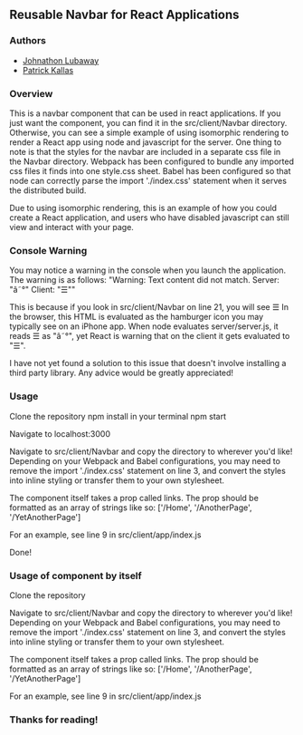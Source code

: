 ## Reusable Navbar for React Applications

### Authors

- [Johnathon Lubaway](https://github.com/NeoJax)
- [Patrick Kallas](https://github.com/pkallas)

### Overview

This is a navbar component that can be used in react applications. If you just
want the component, you can find it in the src/client/Navbar directory. Otherwise,
you can see a simple example of using isomorphic rendering to render a React app
using node and javascript for the server. One thing to note is that the styles
for the navbar are included in a separate css file in the Navbar directory.
Webpack has been configured to bundle any imported css files it finds into one
style.css sheet. Babel has been configured so that node can correctly parse the
import './index.css' statement when it serves the distributed build.

Due to using isomorphic rendering, this is an example of how you could create a
React application, and users who have disabled javascript can still view and
interact with your page.

### Console Warning

You may notice a warning in the console when you launch the application.
The warning is as follows:
"Warning: Text content did not match. Server: "â˜°" Client: "☰""

This is because if you look in src/client/Navbar on line 21, you will see &#9776;
In the browser, this HTML is evaluated as the hamburger icon you may typically
see on an iPhone app. When node evaluates server/server.js, it reads &#9776; as
"â˜°", yet React is warning that on the client it gets evaluated to "☰".

I have not yet found a solution to this issue that doesn't involve installing a
third party library. Any advice would be greatly appreciated!

### Usage

Clone the repository
npm install in your terminal
npm start

Navigate to localhost:3000

Navigate to src/client/Navbar and copy the directory to wherever you'd like!
Depending on your Webpack and Babel configurations, you may need to remove the
import './index.css' statement on line 3, and convert the styles into inline
styling or transfer them to your own stylesheet.

The component itself takes a prop called links. The prop should be formatted as
an array of strings like so:
['/Home', '/AnotherPage', '/YetAnotherPage']

For an example, see line 9 in src/client/app/index.js

Done!

### Usage of component by itself

Clone the repository

Navigate to src/client/Navbar and copy the directory to wherever you'd like!
Depending on your Webpack and Babel configurations, you may need to remove the
import './index.css' statement on line 3, and convert the styles into inline
styling or transfer them to your own stylesheet.

The component itself takes a prop called links. The prop should be formatted as
an array of strings like so:
['/Home', '/AnotherPage', '/YetAnotherPage']

For an example, see line 9 in src/client/app/index.js

### Thanks for reading!

